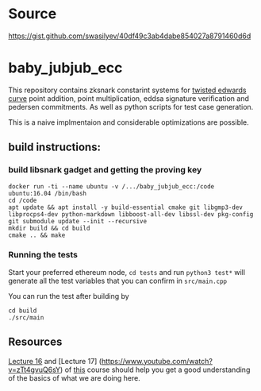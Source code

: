 # Source

https://gist.github.com/swasilyev/40df49c3ab4dabe854027a8791460d6d

# baby\_jubjub\_ecc

This repository contains zksnark constarint systems for [twisted edwards curve](https://github.com/barryWhiteHat/baby_jubjub) 
point addition, point multiplication, eddsa signature verification and pedersen commitments. As well as python scripts for
test case generation. 

This is a naive implmentaion and considerable optimizations are possible. 

## build instructions:

### build libsnark gadget and getting the proving key
```
docker run -ti --name ubuntu -v /.../baby_jubjub_ecc:/code ubuntu:16.04 /bin/bash
cd /code
apt update && apt install -y build-essential cmake git libgmp3-dev libprocps4-dev python-markdown libboost-all-dev libssl-dev pkg-config
git submodule update --init --recursive
mkdir build && cd build
cmake .. && make
```

### Running the tests
Start your preferred ethereum node, `cd tests` and run `python3 test*` will generate all the 
test variables that you can confirm in `src/main.cpp`

You can run the test after building by 
```
cd build
./src/main
```


## Resources 
[Lecture 16](https://www.youtube.com/watch?v=vnpZXJL6QCQ) and [Lecture 17] (https://www.youtube.com/watch?v=zTt4gvuQ6sY)
of [this](https://www.youtube.com/channel/UC1usFRN4LCMcfIV7UjHNuQg) course should help you get a good understanding of 
the basics of what we are doing here. 


